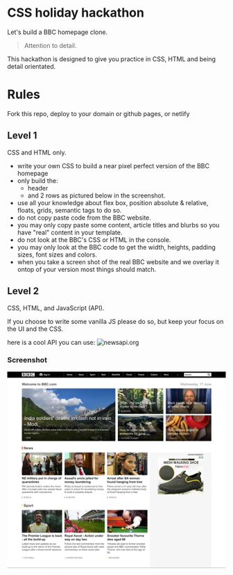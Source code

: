 # CSS holiday hackathon

Let's build a BBC homepage clone.

> Attention to detail.

This hackathon is designed to give you practice in CSS, HTML and being detail orientated.

# Rules

Fork this repo, deploy to your domain or github pages, or netlify

## Level 1

CSS and HTML only.

- write your own CSS to build a near pixel perfect version of the BBC homepage
- only build the:
  - header
  - and 2 rows as pictured below in the screenshot.
- use all your knowledge about flex box, position absolute & relative, floats, grids, semantic tags to do so.
- do not copy paste code from the BBC website.
- you may only copy paste some content, article titles and blurbs so you have "real" content in your template.
- do not look at the BBC's CSS or HTML in the console.
- you may only look at the BBC code to get the width, heights, padding sizes, font sizes and colors.
- when you take a screen shot of the real BBC website and we overlay it ontop of your version most things should match.

## Level 2

CSS, HTML, and JavaScript (API).

If you choose to write some vanilla JS please do so, but keep your focus on the UI and the CSS.

here is a cool API you can use: ![newsapi.org](https://newsapi.org)

### Screenshot

![bbc](./img/css-hackathon.jpg)
